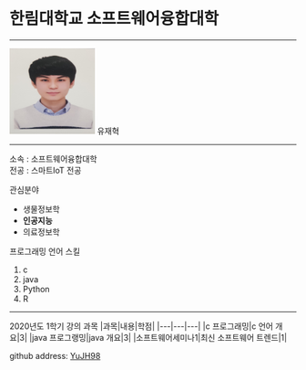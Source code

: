 # 한림대학교 소프트웨어융합대학
---
<img src=YJH.jpg height=150 width=150>
유재혁

---

소속 : 소프트웨어융합대학   
전공 : 스마트IoT 전공

관심분야    
* 생물정보학
* **인공지능**
* 의료정보학

프로그래밍 언어 스킬
1. c
2. java
3. Python
4. R

----------------

2020년도 1학기 강의 과목
|과목|내용|학점|
|---|---|---|
|c 프로그래밍|c 언어 개요|3|
|java 프로그랭밍|java 개요|3|
|소프트웨어세미나1|최신 소프트웨어 트렌드|1|


github address: [YuJH98][github]    

[github]:http://github.com/YuJH98


